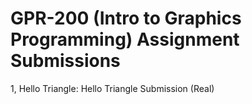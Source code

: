 # GPR-200 (Intro to Graphics Programming) Assignment Submissions
1, Hello Triangle: Hello Triangle Submission (Real)

